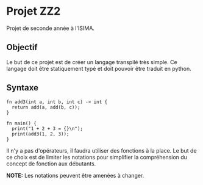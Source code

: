 # Projet ZZ2

Projet de seconde année à l'ISIMA.

## Objectif

Le but de ce projet est de créer un langage transpilé très simple. Ce langage
doit être statiquement typé et doit pouvoir être traduit en python.

## Syntaxe

```
fn add3(int a, int b, int c) -> int {
  return add(a, add(b, c));
}

fn main() {
  print("1 + 2 + 3 = {}\n");
  print(add3(1, 2, 3));
}
```

Il n'y a pas d'opérateurs, il faudra utiliser des fonctions à la place. Le but
de ce choix est de limiter les notations pour simplifier la compréhension du
concept de fonction aux débutants.

**NOTE:** Les notations peuvent être amenées à changer.
